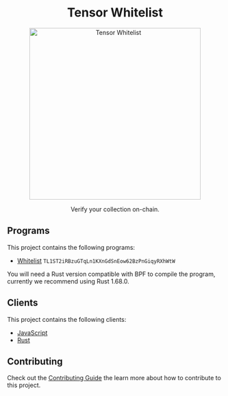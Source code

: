<h1 align="center">
  Tensor Whitelist
</h1>
<p align="center">
  <img width="400" alt="Tensor Whitelist" src="https://github.com/tensor-foundation/whitelist/assets/729235/d159b3cd-19f8-4aca-8915-5a63e3a6d62f" />
</p>
<p align="center">
  Verify your collection on-chain.
</p>

## Programs

This project contains the following programs:

- [Whitelist](./programs/whitelist/README.md) `TL1ST2iRBzuGTqLn1KXnGdSnEow62BzPnGiqyRXhWtW`

You will need a Rust version compatible with BPF to compile the program, currently we recommend using Rust 1.68.0.

## Clients

This project contains the following clients:

- [JavaScript](./clients/js/README.md)
- [Rust](./clients/rust/README.md)

## Contributing

Check out the [Contributing Guide](./CONTRIBUTING.md) the learn more about how to contribute to this project.
